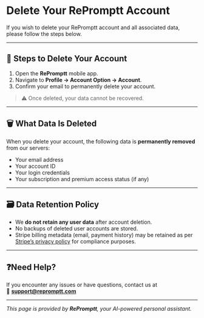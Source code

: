 # Delete Your RePromptt Account

If you wish to delete your RePromptt account and all associated data, please follow the steps below.

---

## 🚀 Steps to Delete Your Account

1. Open the **RePromptt** mobile app.
2. Navigate to **Profile → Account Option → Account**.
3. Confirm your email to permanently delete your account.

> ⚠️ Once deleted, your data cannot be recovered.

---

## 🗑️ What Data Is Deleted

When you delete your account, the following data is **permanently removed** from our servers:

- Your email address
- Your account ID
- Your login credentials
- Your subscription and premium access status (if any)

---

## 🗃️ Data Retention Policy

- We **do not retain any user data** after account deletion.
- No backups of deleted user accounts are stored.
- Stripe billing metadata (email, payment history) may be retained as per [Stripe’s privacy policy](https://stripe.com/privacy) for compliance purposes.

---

## ❓Need Help?

If you encounter any issues or have questions, contact us at  
📧 **support@repromptt.com**

---

_This page is provided by **RePromptt**, your AI-powered personal assistant._
